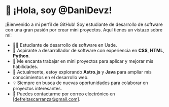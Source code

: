 # 👋 ¡Hola, soy @DaniDevz!

¡Bienvenido a mi perfil de GitHub! Soy estudiante de desarrollo de software con una gran pasión por crear mini proyectos. Aquí tienes un vistazo sobre mí:

- 👨‍🎓 Estudiante de desarrollo de software en Uade.
- 💼 Aspirante a desarrollador de software con experiencia en **CSS**, **HTML**, **Python**.
- 🚀 Me encanta trabajar en mini proyectos para aplicar y mejorar mis habilidades.
- 🌱 Actualmente, estoy explorando **Astro.js** y **Java**  para ampliar mis conocimientos en el desarrollo web.
- 💡 Siempre en busca de nuevas oportunidades para colaborar en proyectos interesantes.
- 📧 Puedes contactarme por correo electrónico en [defreitascarranza@gmail.com].
